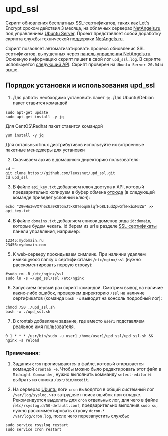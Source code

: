 # upd_ssl
Скрипт обновления бесплатных SSL-сертификатов, таких как Let's Encrypt сроком действия 3 месяца, на облачных серверах [NetAngels.ru](https://www.netangels.ru/) под управлением [Ubuntu Server](https://ubuntu.com/download/server). Проект представляет собой доработку скрипта службы технической поддержки [NetAngels.ru](https://www.netangels.ru/).

Скрипт позволяет автоматизатировать процесс обновления SSL сертификатов, выпущенных через [панель управления NetAngels.ru](https://panel.netangels.ru/). Основную информацию скрипт пишет в свой лог `upd_ssl.log`. В скрипте используется [следующий API](https://api.netangels.ru/gateway/modules/gateway_api.api.certificates/#ssl). Скрипт проверен на `Ubuntu Server 20.04` и выше.

## Порядок установки и использования upd_ssl

1. Для работы необходимо установить пакет `jq`.
Для Ubuntu/Debian пакет ставится командой  
```
sudo apt-get update 
sudo apt-get install -y jq
```
Для CentOS\Redhat пакет ставится командой 
``` 
yum install -y jq
```
Для остальных linux дистрибутивов используйте их встроенные пакетные менеджеры для установки

2. Скачиваем архив в домашнюю директорию пользователя:
```
cd ~
git clone https://github.com/leossnet/upd_ssl.git
cd upd_ssl
```

3. В файле `api_key.txt` добавляем ключ доступа к API, который предварительно копируем в буфер обмена [отсюда](https://panel.netangels.ru/account/api/) (в следующей команде приведет условный ключ):
```
echo "Z9wHn3wVX7h6cUa9K8tGnJtkRUTeoqmBlqfHo8L1udZpwGfkHxbxM3ZW" >> api_key.txt
```

4. В файле `domains.txt` добавляем список доменов вида `id:domain`, которые будем чекать. id берем из url в разделе [SSL-сертификаты](https://panel.netangels.ru/certificates/#/) панели управления, например:
```
12345:mydomain.ru
23456:mydomain.com
```


5. К web-серверу прокидываем симлинк. При наличии удаляем имеющуюся папку с сертификатами `/etc/nginx/ssl` (нужно расскоментировать первую строку):
```
#sudo rm -R /etc/nginx/ssl
sudo ln -s ~/upd_ssl/ssl /etc/nginx 
```

6. Запускаем первый раз скрипт командой. Смотрим вывод на наличие каких-либо ошибок, проверяем директорию `/ssl` на наличие сертификатов (команда `bash -x` выводит на консоль подробный лог):
```
chmod 750 ./upd_ssl.sh
bash -x ./upd_ssl.sh
```

7. В crontab добавляем задание, где вместо `user1` подставляем реальное имя пользователя.
```
0 1 * * * /usr/bin/sudo -u user1 /home/user1/upd_ssl/upd_ssl.sh && nginx -s reload
```
### Примечания:
1. Задания `cron` прописываются в файле, который открывается командой `crontab -e`. Чтобы можно было редактировать этот файл в `Midnight Commander`, нужно выполнить комманду `select-editor` и выбрать из списка `/usr/bin/mcedit`.

2. На серверах [Ubuntu](https://ubuntu.com/download/server) логи `cron` выводятся в общий системный лог `/var/log/syslog`, что затрудняет поиск ошибок при отладке. Рекомендуется выделить для `cron` отдельных лог, для чего в файле /`etc/rsyslog.d/50-default.conf`, предварительно выполнив `sudo su`, нужно раскомментировать строку `#cron.*         /var/log/cron.log`, после  чего перезапустить службы:
```
sudo service rsyslog restart
sudo service cron restart
```
